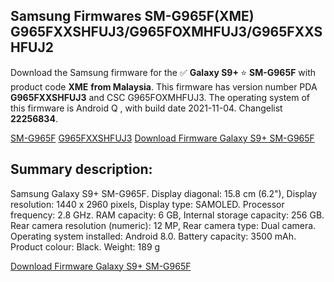<h2>Samsung Firmwares SM-G965F(XME) G965FXXSHFUJ3/G965FOXMHFUJ3/G965FXXSHFUJ2</h2>
Download the Samsung firmware for the ✅ <strong>Galaxy S9+ </strong> ⭐ <strong>SM-G965F</strong> with product code <strong>XME</strong> <strong> from Malaysia</strong>. This firmware has version number PDA <strong>G965FXXSHFUJ3</strong> and CSC G965FOXMHFUJ3. The operating system of this firmware is Android Q , with build date 2021-11-04. Changelist <strong>22256834</strong>.


[SM-G965F](https://samfirm.shop/samsung/model/SM-G965F)
[G965FXXSHFUJ3](https://samfirm.shop/samsung/pda/G965FXXSHFUJ3)
[Download Firmware Galaxy S9+ SM-G965F](https://samfirm.shop/samsung/firmware/471580)
<h2>Summary description:</h2>
<p>Samsung Galaxy S9+ SM-G965F. Display diagonal: 15.8 cm (6.2"), Display resolution: 1440 x 2960 pixels, Display type: SAMOLED. Processor frequency: 2.8 GHz. RAM capacity: 6 GB, Internal storage capacity: 256 GB. Rear camera resolution (numeric): 12 MP, Rear camera type: Dual camera. Operating system installed: Android 8.0. Battery capacity: 3500 mAh. Product colour: Black. Weight: 189 g</p>


[Download Firmware Galaxy S9+ SM-G965F](https://samfirm.shop/samsung/firmware/471580)
